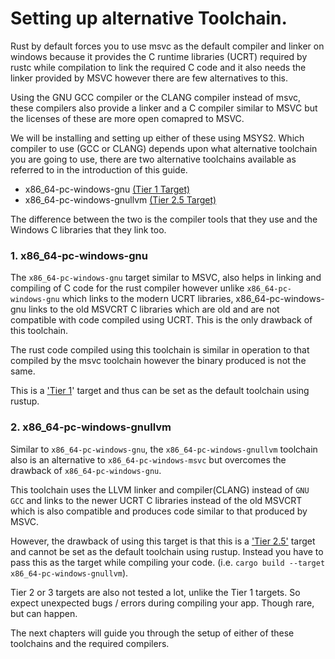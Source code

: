 # Setting up alternative Toolchain.

Rust by default forces you to use msvc as the default compiler and linker on windows because it provides the C runtime libraries (UCRT) required by rustc while compilation to link the required C code and it also needs the linker provided by MSVC however there are few alternatives to this.

Using the GNU GCC compiler or the CLANG compiler instead of msvc, these compilers also provide a linker and a C compiler similar to MSVC but the licenses of these are more open comapred to MSVC.

We will be installing and setting up either of these using MSYS2. Which compiler to use (GCC or CLANG) depends upon what alternative toolchain you are going to use, there are two alternative toolchains available as referred to in the introduction of this guide.

- x86_64-pc-windows-gnu [(Tier 1 Target)](https://rust-lang.github.io/rustup-components-history/x86_64-pc-windows-gnu.html)
- x86_64-pc-windows-gnullvm [(Tier 2.5 Target)](https://rust-lang.github.io/rustup-components-history/x86_64-pc-windows-gnullvm.html)

The difference between the two is the compiler tools that they use and the Windows C libraries that they link too.

### 1. x86_64-pc-windows-gnu

The `x86_64-pc-windows-gnu` target similar to MSVC, also helps in linking and compiling of C code for the rust compiler however unlike `x86_64-pc-windows-gnu` which links to the modern UCRT libraries, x86_64-pc-windows-gnu links to the old MSVCRT C libraries which are old and are not compatible with code compiled using UCRT. This is the only drawback of this toolchain.

The rust code compiled using this toolchain is similar in operation to that compiled by the msvc toolchain however the binary produced is not the same.

This is a ['Tier 1](https://doc.rust-lang.org/nightly/rustc/platform-support.html)' target and thus can be set as the default toolchain using rustup.

### 2. x86_64-pc-windows-gnullvm

Similar to `x86_64-pc-windows-gnu`, the `x86_64-pc-windows-gnullvm` toolchain also is an alternative to `x86_64-pc-windows-msvc` but overcomes the drawback of `x86_64-pc-windows-gnu`.

This toolchain uses the LLVM linker and compiler(CLANG) instead of `GNU GCC` and links to the newer
UCRT C libraries instead of the old MSVCRT which is also compatible and produces code similar to that produced by MSVC.

However, the drawback of using this target is that this is a ['Tier 2.5'](https://rust-lang.github.io/rustup-components-history/x86_64-pc-windows-gnullvm.html) target and cannot be set as the default toolchain using rustup. Instead you have to pass this as the target while compiling your code. (i.e. `cargo build --target x86_64-pc-windows-gnullvm`).

Tier 2 or 3 targets are also not tested a lot, unlike the Tier 1 targets. So expect unexpected bugs / errors during compiling your app. Though rare, but can happen.

The next chapters will guide you through the setup of either of these toolchains and the required compilers.
